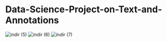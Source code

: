 # Data-Science-Project-on-Text-and-Annotations
![indir (5)](https://user-images.githubusercontent.com/97463861/209210734-285e8e4f-a05f-4b5a-b13a-4835974adedf.png)
![indir (6)](https://user-images.githubusercontent.com/97463861/209210790-159500ea-56c1-482f-af4a-f88801d19d7e.png)
![indir (7)](https://user-images.githubusercontent.com/97463861/209210822-9586c92f-7662-4531-9f51-76b861dc7452.png)
